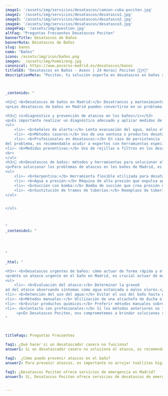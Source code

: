 ```yaml
---
image1: '/assets/img/servicios/desatascos/camion-cuba-pociten.jpg'
image2: '/assets/img/servicios/desatascos/desatasco1.jpg'
image3: '/assets/img/servicios/desatascos/desatasco2.jpg'
image4: '/assets/img/servicios/desatascos/desatasco3.jpg'
imageFaq: '/assets/img/question.jpg'
altFaq: "Preguntas Frecuentes Desatascos Pociten"
bannerTitle: Desatascos de Baños
bannerRuta: Desatascos de Baños
slug: banos
name: "Baños"
icono: /assets/img/icon/baños.png
imagen:  /assets/img/home1/eng.jpg
canonical: https://www.poceros-madrid.es/desatascos/banos
titleSEO: "Desatascos en Baños - Aseos | 24 Horas| Pociten 💪👷‍♂️🚰"
descriptionMeta: "Pociten, tu solución experta en desatascos en baños y aseos. 24 Horas. Llámanos al 647 37 67 82 📱."



_contenido: "

<h2>🚽 <b>Desatascos de baños en Madrid:</b> Desatrancos y mantenimiento 24 horas | Desatascos Pociten</h2>
<p>Los desatascos de baños en Madrid pueden convertirse en un problema recurrente si no se abordan adecuadamente. En Desatascos Pociten ofrecemos servicios de desatrancos y mantenimiento de fosas sépticas, alcantarillado, bajantes, arquetas e inspección con cámara TV. Con métodos y herramientas efectivas, solucionamos los atascos de manera rápida y garantizamos un servicio disponible las 24 horas.</p>

<h3>🛁 <i>Diagnóstico y prevención de atascos en los baños</i></h3>
<p>Es importante realizar un diagnóstico adecuado y aplicar medidas de prevención para evitar atascos en los baños de Madrid:</p>
<ul>
    <li>⇨ <b>Señales de alerta:</b> Lenta evacuación del agua, malos olores, o agua en niveles superiores en otros elementos del baño.</li><br>
    <li>⇨ <b>Métodos caseros:</b> Uso de una ventosa o productos desatascadores específicos.</li><br>
    <li>⇨ <b>Profesionales en desatascos:</b> En caso de persistencia
del problema, es recomendable acudir a expertos con herramientas especializadas.</li><br>
<li>⇨ <b>Medidas preventivas:</b> Uso de rejillas o filtros en los desagües y educación sobre qué no arrojar por el inodoro o desagües.</li>
<br>
</ul>
<h3>🔧 <b>Desatascos de baños: métodos y herramientas para solucionar el problema</b></h3>
<p>Para solucionar los problemas de atascos en los baños de Madrid, es imprescindible contar con métodos y herramientas adecuadas:</p>
<ul>
    <li>⇨ <b>Serpentina:</b> Herramienta flexible utilizada para desatascar tuberías mediante movimientos de rotación y empuje.</li><br>
    <li>⇨ <b>Agua a presión:</b> Máquina de alta presión que expulsa agua a gran velocidad para eliminar los restos acumulados.</li><br>
    <li>⇨ <b>Succión con bomba:</b> Bomba de succión que crea presión negativa para aspirar residuos atascados.</li><br>
    <li>⇨ <b>Sustitución de tramos de tuberías:</b> Reemplazo de tuberías en situaciones graves donde otros métodos no son efectivos.</li><br>
</ul>


</ul>



"
_contenido1: "




"

_html: "

<h3>⚡ <b>Desatascos urgentes de baños: cómo actuar de forma rápida y eficaz</b></h3>
<p>Ante un atasco urgente en el baño en Madrid, es crucial actuar de manera rápida y eficaz:</p>
<ul>
    <li>⇨ <b>Evaluación del atasco:</b> Determinar la graved
ad del atasco observando síntomas como agua estancada o malos olores.</li><br>
<li>⇨ <b>Detención del uso del agua:</b> Evitar el uso del baño hasta que el atasco sea solucionado.</li><br>
<li>⇨ <b>Métodos manuales:</b> Utilización de una alcachofa de ducha o manguera con agua a presión para intentar deshacer el atasco.</li><br>
<li>⇨ <b>Evitar productos químicos:</b> Preferir métodos manuales sobre químicos que puedan dañar las tuberías.</li><br>
<li>⇨ <b>Contacto con profesionales:</b> Si los métodos anteriores no funcionan, buscar ayuda de expertos en desatascos.</li><br>
	 <p>En Desatascos Pociten, nos comprometemos a brindar soluciones rápidas y efectivas para los desatascos de baños en Madrid, garantizando la satisfacción y seguridad de nuestros clientes.</p>   
"



titleFaqs: Preguntas Frecuentes

faq1: ¿Qué hacer si un desatascador casero no funciona?
answer1: Si un desatascador casero no soluciona el atasco, es recomendable contactar a profesionales como Desatascos Pociten, quienes tienen las herramientas y experiencia necesarias para solucionar el problema de forma efectiva.

faq2:  ¿Cómo puedo prevenir atascos en el baño?
answer2: Para prevenir atascos, es importante no arrojar toallitas higiénicas, papel higiénico húmedo, compresas o tampones por el inodoro, y usar rejillas o filtros en los desagües para evitar que objetos sólidos obstruyan las tuberías.

faq3: ¿Desatascos Pociten ofrece servicios de emergencia en Madrid?
answer3: Sí, Desatascos Pociten ofrece servicios de desatascos de emergencia 24 horas en Madrid, listos para actuar rápidamente ante cualquier urgencia en tu baño.


---
```

